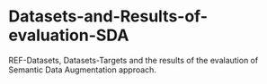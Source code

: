 # Datasets-and-Results-of-evaluation-SDA

REF-Datasets, Datasets-Targets and the results of the evalaution of Semantic Data Augmentation approach.

